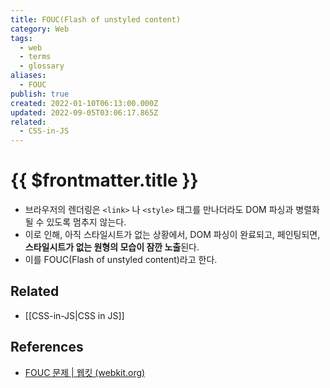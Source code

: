 ```yaml
---
title: FOUC(Flash of unstyled content)
category: Web
tags:
  - web
  - terms
  - glossary
aliases:
  - FOUC
publish: true
created: 2022-01-10T06:13:00.000Z
updated: 2022-09-05T03:06:17.865Z
related:
  - CSS-in-JS
---
```


# {{ $frontmatter.title }}

- 브라우저의 렌더링은 `<link>` 나 `<style>` 태그를 만나더라도 DOM 파싱과 병렬화 될 수 있도록 멈추지 않는다.
- 이로 인해, 아직 스타일시트가 없는 상황에서, DOM 파싱이 완료되고, 페인팅되면, **스타일시트가 없는 원형의 모습이 잠깐 노출**된다.
- 이를 FOUC(Flash of unstyled content)라고 한다.

## Related

- [[CSS-in-JS|CSS in JS]]

## References

- [FOUC 문제 | 웹킷 (webkit.org)](https://webkit.org/blog/66/the-fouc-problem/)
